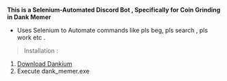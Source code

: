 **This is a Selenium-Automated Discord Bot , Specifically for Coin Grinding in Dank Memer**
* Uses Selenium to Automate commands like pls beg, pls search , pls work etc .

>Installation :
1. [Download Dankium](https://drive.google.com/file/d/1tH5A13qSzBmGQIpEHhDr5eKjeLXWWQ-l/view?usp=sharing)
2. Execute dank_memer.exe







